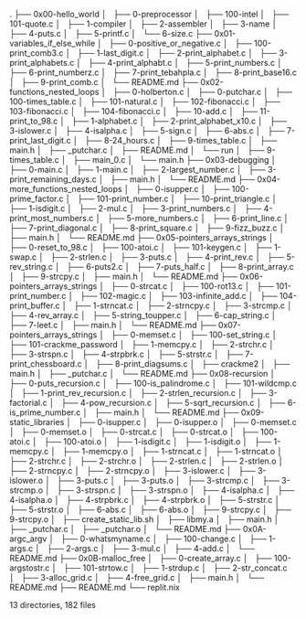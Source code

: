 .
├── 0x00-hello_world
│   ├── 0-preprocessor
│   ├── 100-intel
│   ├── 101-quote.c
│   ├── 1-compiler
│   ├── 2-assembler
│   ├── 3-name
│   ├── 4-puts.c
│   ├── 5-printf.c
│   └── 6-size.c
├── 0x01-variables_if_else_while
│   ├── 0-positive_or_negative.c
│   ├── 100-print_comb3.c
│   ├── 1-last_digit.c
│   ├── 2-print_alphabet.c
│   ├── 3-print_alphabets.c
│   ├── 4-print_alphabt.c
│   ├── 5-print_numbers.c
│   ├── 6-print_numberz.c
│   ├── 7-print_tebahpla.c
│   ├── 8-print_base16.c
│   ├── 9-print_comb.c
│   └── README.md
├── 0x02-functions_nested_loops
│   ├── 0-holberton.c
│   ├── 0-putchar.c
│   ├── 100-times_table.c
│   ├── 101-natural.c
│   ├── 102-fibonacci.c
│   ├── 103-fibonacci.c
│   ├── 104-fibonacci.c
│   ├── 10-add.c
│   ├── 11-print_to_98.c
│   ├── 1-alphabet.c
│   ├── 2-print_alphabet_x10.c
│   ├── 3-islower.c
│   ├── 4-isalpha.c
│   ├── 5-sign.c
│   ├── 6-abs.c
│   ├── 7-print_last_digit.c
│   ├── 8-24_hours.c
│   ├── 9-times_table.c
│   ├── main.h
│   ├── _putchar.c
│   ├── README.md
│   └── run
│       ├── 9-times_table.c
│       ├── main_0.c
│       └── main.h
├── 0x03-debugging
│   ├── 0-main.c
│   ├── 1-main.c
│   ├── 2-largest_number.c
│   ├── 3-print_remaining_days.c
│   ├── main.h
│   └── README.md
├── 0x04-more_functions_nested_loops
│   ├── 0-isupper.c
│   ├── 100-prime_factor.c
│   ├── 101-print_number.c
│   ├── 10-print_triangle.c
│   ├── 1-isdigit.c
│   ├── 2-mul.c
│   ├── 3-print_numbers.c
│   ├── 4-print_most_numbers.c
│   ├── 5-more_numbers.c
│   ├── 6-print_line.c
│   ├── 7-print_diagonal.c
│   ├── 8-print_square.c
│   ├── 9-fizz_buzz.c
│   ├── main.h
│   └── README.md
├── 0x05-pointers_arrays_strings
│   ├── 0-reset_to_98.c
│   ├── 100-atoi.c
│   ├── 101-keygen.c
│   ├── 1-swap.c
│   ├── 2-strlen.c
│   ├── 3-puts.c
│   ├── 4-print_rev.c
│   ├── 5-rev_string.c
│   ├── 6-puts2.c
│   ├── 7-puts_half.c
│   ├── 8-print_array.c
│   ├── 9-strcpy.c
│   ├── main.h
│   └── README.md
├── 0x06-pointers_arrays_strings
│   ├── 0-strcat.c
│   ├── 100-rot13.c
│   ├── 101-print_number.c
│   ├── 102-magic.c
│   ├── 103-infinite_add.c
│   ├── 104-print_buffer.c
│   ├── 1-strncat.c
│   ├── 2-strncpy.c
│   ├── 3-strcmp.c
│   ├── 4-rev_array.c
│   ├── 5-string_toupper.c
│   ├── 6-cap_string.c
│   ├── 7-leet.c
│   ├── main.h
│   └── README.md
├── 0x07-pointers_arrays_strings
│   ├── 0-memset.c
│   ├── 100-set_string.c
│   ├── 101-crackme_password
│   ├── 1-memcpy.c
│   ├── 2-strchr.c
│   ├── 3-strspn.c
│   ├── 4-strpbrk.c
│   ├── 5-strstr.c
│   ├── 7-print_chessboard.c
│   ├── 8-print_diagsums.c
│   ├── crackme2
│   ├── main.h
│   ├── _putchar.c
│   └── README.md
├── 0x08-recursion
│   ├── 0-puts_recursion.c
│   ├── 100-is_palindrome.c
│   ├── 101-wildcmp.c
│   ├── 1-print_rev_recursion.c
│   ├── 2-strlen_recursion.c
│   ├── 3-factorial.c
│   ├── 4-pow_recursion.c
│   ├── 5-sqrt_recursion.c
│   ├── 6-is_prime_number.c
│   ├── main.h
│   └── README.md
├── 0x09-static_libraries
│   ├── 0-isupper.c
│   ├── 0-isupper.o
│   ├── 0-memset.c
│   ├── 0-memset.o
│   ├── 0-strcat.c
│   ├── 0-strcat.o
│   ├── 100-atoi.c
│   ├── 100-atoi.o
│   ├── 1-isdigit.c
│   ├── 1-isdigit.o
│   ├── 1-memcpy.c
│   ├── 1-memcpy.o
│   ├── 1-strncat.c
│   ├── 1-strncat.o
│   ├── 2-strchr.c
│   ├── 2-strchr.o
│   ├── 2-strlen.c
│   ├── 2-strlen.o
│   ├── 2-strncpy.c
│   ├── 2-strncpy.o
│   ├── 3-islower.c
│   ├── 3-islower.o
│   ├── 3-puts.c
│   ├── 3-puts.o
│   ├── 3-strcmp.c
│   ├── 3-strcmp.o
│   ├── 3-strspn.c
│   ├── 3-strspn.o
│   ├── 4-isalpha.c
│   ├── 4-isalpha.o
│   ├── 4-strpbrk.c
│   ├── 4-strpbrk.o
│   ├── 5-strstr.c
│   ├── 5-strstr.o
│   ├── 6-abs.c
│   ├── 6-abs.o
│   ├── 9-strcpy.c
│   ├── 9-strcpy.o
│   ├── create_static_lib.sh
│   ├── libmy.a
│   ├── main.h
│   ├── _putchar.c
│   ├── _putchar.o
│   └── README.md
├── 0x0A-argc_argv
│   ├── 0-whatsmyname.c
│   ├── 100-change.c
│   ├── 1-args.c
│   ├── 2-args.c
│   ├── 3-mul.c
│   ├── 4-add.c
│   └── README.md
├── 0x0B-malloc_free
│   ├── 0-create_array.c
│   ├── 100-argstostr.c
│   ├── 101-strtow.c
│   ├── 1-strdup.c
│   ├── 2-str_concat.c
│   ├── 3-alloc_grid.c
│   ├── 4-free_grid.c
│   ├── main.h
│   └── README.md
├── README.md
└── replit.nix

13 directories, 182 files
